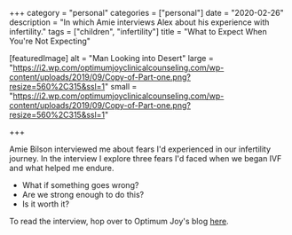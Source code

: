 +++
category = "personal"
categories = ["personal"]
date = "2020-02-26"
description = "In which Amie interviews Alex about his experience with infertility."
tags = ["children", "infertility"]
title = "What to Expect When You're Not Expecting"

[featuredImage]
  alt = "Man Looking into Desert"
  large = "https://i2.wp.com/optimumjoyclinicalcounseling.com/wp-content/uploads/2019/09/Copy-of-Part-one.png?resize=560%2C315&ssl=1"
  small = "https://i2.wp.com/optimumjoyclinicalcounseling.com/wp-content/uploads/2019/09/Copy-of-Part-one.png?resize=560%2C315&ssl=1"

+++

Amie Bilson interviewed me about fears I'd experienced in our infertility journey. In the interview I explore
three fears I'd faced when we began IVF and what helped me endure.

- What if something goes wrong?
- Are we strong enough to do this?
- Is it worth it?

To read the interview, hop over to Optimum Joy's blog [here](https://optimumjoyclinicalcounseling.com/blog/what-to-expect-when-youre-not-expecting-for-men-amie-bilson/).

